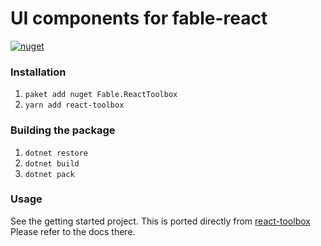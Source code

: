 UI components for fable-react
=======

[![nuget](https://badge.fury.io/nu/Fable.ReactToolbox.svg)](https://badge.fury.io/nu/Fable.ReactToolbox)

### Installation
1. `paket add nuget Fable.ReactToolbox`
2. `yarn add react-toolbox`

### Building the package
1. `dotnet restore`
2. `dotnet build`
3. `dotnet pack`

### Usage
See the getting started project.
This is ported directly from [react-toolbox](http://react-toolbox.com/)
Please refer to the docs there.